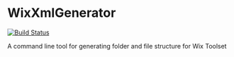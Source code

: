 # WixXmlGenerator
[![Build Status](https://travis-ci.org/aykanatm/WixXmlGenerator.svg?branch=master)](https://travis-ci.org/aykanatm/WixXmlGenerator)

A command line tool for generating folder and file structure for Wix Toolset
